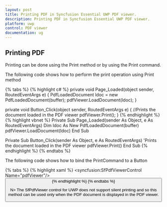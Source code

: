 ```yaml
---
layout: post
title: Printing PDF in Syncfusion Essential UWP PDF viewer.
description: Printing PDF in Syncfusion Essential UWP PDF viewer.
platform: uwp
control: PDF viewer
documentation: ug
---
```


## Printing PDF

Printing can be done using the Print method or by using the Print command.

The following code shows how to perform the print operation using Print method

{% tabs %}
{% highlight c# %}
private void Page_Loaded(object sender, RoutedEventArgs e)
{
    PdfLoadedDocument ldoc = new PdfLoadedDocument(buffer);
    pdfViewer.LoadDocument(ldoc);
}

private void Button_Click(object sender, RoutedEventArgs e)
{
    //Prints the document loaded in the PDF viewer
    pdfViewer.Print();
}
{% endhighlight %}
{% highlight vbnet %}
Private Sub Page_Loaded(sender As Object, e As RoutedEventArgs)
    Dim ldoc As New PdfLoadedDocument(buffer)
    pdfViewer.LoadDocument(ldoc)
End Sub

Private Sub Button_Click(sender As Object, e As RoutedEventArgs)
    'Prints the document loaded in the PDF viewer
    pdfViewer.Print()
End Sub
{% endhighlight %}
{% endtabs %}

The following code shows how to bind the PrintCommand to a Button

{% tabs %}
{% highlight xaml %}
<Grid>
        <syncfusion:SfPdfViewerControl Name="pdfViewer"/> 
        <Button Command="{Binding PrintCommand}" />
</Grid>
{% endhighlight %}
{% endtabs %}

N> The SfPdfViewer control for UWP does not support silent printing and so this method can be used only when the PDF document is displayed in the PDF viewer.
